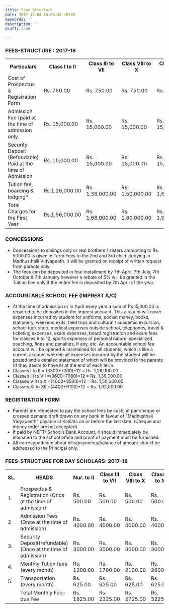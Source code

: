 ```yaml
---
title: Fees Structure
date: 2017-12-04 16:06:42 +0530
keywords: ''
description: ''
draft: true

---
```

### FEES-STRUCTURE : 2017-18

<table class="fees-table">
  <tr>
    <th>Particulars</th>
    <th>Class I to II</th>
    <th>Class III to VII</th>
    <th>Class VIII to X</th>
    <th>Class XI & XII</th>
  </tr>
  <tr>
    <td>Cost of Prospectus & Registration Form</td>
    <td>Rs. 750.00</td>
    <td>Rs. 750.00</td>
    <td>Rs. 750.00</td>
    <td>Rs. 750.00</td>
  </tr>
  <tr>
    <td>Admission Fee (paid at the time of admission only.</td>
    <td>Rs. 15,000.00</td>
    <td>Rs. 15,000.00</td>
    <td>Rs. 15,000.00</td>
    <td>Rs. 15,000.00</td>
  </tr>
  <tr>
    <td>Security Deposit (Refundable) Paid at the time of Admission</td>
    <td>Rs. 15,000.00</td>
    <td>Rs. 15,000.00</td>
    <td>Rs. 15,000.00</td>
    <td>Rs. 15,000.00</td>
  </tr>
  <tr>
    <td>Tution fee, boarding & lodging*</td>
    <td>Rs.1,26,000.00</td>
    <td>Rs. 1,38,000.00</td>
    <td>Rs. 1,50,000.00</td>
    <td>Rs. 1,62,000.00</td>
  </tr>
  <tr>
    <td>Total Charges for the First Year</td>
    <td>Rs.1,56,000.00</td>
    <td>Rs. 1,68,000.00</td>
    <td>Rs. 1,80,000.00</td>
    <td>Rs. 1,92,000.00</td>
  </tr>
</table>

### CONCESSIONS
+ Concessions to siblings only or real brothers / sisters amounting to Rs. 5000.00 is given in Term Fees to the 2nd and 3rd child studying in Madhusthalli Vidyapeeth. It will be granted on receipt of written request from parents only.
+ The fees can be deposited in four installment by 7th April, 7th July, 7th October & 7th January however a rebate of 5% will be granted in the Tuition Fee only if the entire fee is deposited by 7th April of the year.

### ACCOUNTABLE SCHOOL FEE (IMPREST A/C)
+ At the time of admission or in April every year a sum of Rs.15,000.00 is required to be deposited in the imprest account. This account will cover expenses incurred by student for uniforms, pocket money, books, stationery, weekend exits, field trips and cultural / academic excursion, school tuck shop, medical expenses outside school, telephones, travel & ticketing expenses, exam expenses, board registration and exam fees for classes 9 to 12, sports expenses of personal nature, specialized coaching, fines and penalties, if any, etc. An accountable school fee account will be opened & maintained for all students, which is like a current account wherein all expenses incurred by the student will be posted and a detailed statement of which will be provided to the parents (If they desire to have it) at the end of each term.
+ Classes I to II = (3300+7200)*12 = Rs. 1,26,000.00 
+ Classes III to VII =(3600+7900)*12 = Rs. 1,38,000.00 
+ Classes VIII to X =(4000+8500)*12 = Rs. 1,50,000.00 
+ Classes XI to XII =(4400+9100)*12 = Rs. 1,62,000.00

### REGISTRATION FORM
+ Parents are requested to pay the school fees by cash, at par cheque or crossed demand draft drawn on any bank in favour of "Madhusthali Vidyapeeth" payable at Kolkata on or before the last date. (Cheque and money order are not accepted)
+ If paid by NEFT/ School’s Bank Account, it should immediately be intimated to the school office and proof of payment must be furnished.
+ All correspondence about bills/payments/balance of amount should be addressed to the Principal only.

### FEES-STRUCTURE FOR DAY SCHOLARS: 2017-18

<table class="fees-table">
  <tr>
    <th>SL.</th>
    <th>HEADS</th>
    <th>Nur. to II</th>
    <th>Class III to VII</th>
    <th>Class VIII to X</th>
    <th>Class XI to XII</th>
  </tr>
  <tr>
    <td>1.</td>
    <td>Prospectus & Registration (Once at the time of admission)</td>
    <td>Rs. 500.00</td>
    <td>Rs. 500.00</td>
    <td>Rs. 500.00</td>
    <td>Rs. 500.00</td>
  </tr>
  <tr>
    <td>2.</td>
    <td>Admission Fees (Once at the time of admission)</td>
    <td>Rs. 4000.00</td>
    <td>Rs. 4000.00</td>
    <td>Rs. 4000.00</td>
    <td>Rs. 4000.00</td>
  </tr>
  <tr>
    <td>3.</td>
    <td>Security Deposit(refundable) (Once at the time of admission)</td>
    <td>Rs. 3000.00</td>
    <td>Rs. 3000.00</td>
    <td>Rs. 3000.00</td>
    <td>Rs. 3000.00</td>
  </tr>
  <tr>
    <td>4.</td>
    <td>Monthly Tution fees (every month)</td>
    <td>Rs. 1200.00</td>
    <td>Rs. 1700.00</td>
    <td>Rs. 2100.00</td>
    <td>Rs. 2600.00</td>
  </tr>
  <tr>
    <td>5.</td>
    <td>Transportation (every month)</td>
    <td>Rs. 625.00</td>
    <td>Rs. 625.00</td>
    <td>Rs. 625.00</td>
    <td>Rs. 625.00</td>
  </tr>
  <tr>
    <td></td>
    <td>Total Monthly Fee+ bus Fee</td>
    <td>Rs. 1825.00</td>
    <td>Rs. 2325.00</td>
    <td>Rs. 2725.00</td>
    <td>Rs. 3225.00</td>
  </tr>
</table>